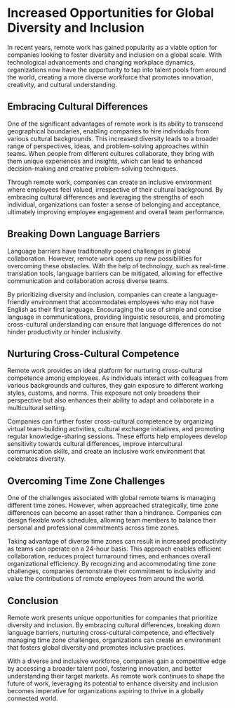 # Increased Opportunities for Global Diversity and Inclusion

In recent years, remote work has gained popularity as a viable option for companies looking to foster diversity and inclusion on a global scale. With technological advancements and changing workplace dynamics, organizations now have the opportunity to tap into talent pools from around the world, creating a more diverse workforce that promotes innovation, creativity, and cultural understanding.

## Embracing Cultural Differences

One of the significant advantages of remote work is its ability to transcend geographical boundaries, enabling companies to hire individuals from various cultural backgrounds. This increased diversity leads to a broader range of perspectives, ideas, and problem-solving approaches within teams. When people from different cultures collaborate, they bring with them unique experiences and insights, which can lead to enhanced decision-making and creative problem-solving techniques.

Through remote work, companies can create an inclusive environment where employees feel valued, irrespective of their cultural background. By embracing cultural differences and leveraging the strengths of each individual, organizations can foster a sense of belonging and acceptance, ultimately improving employee engagement and overall team performance.

## Breaking Down Language Barriers

Language barriers have traditionally posed challenges in global collaboration. However, remote work opens up new possibilities for overcoming these obstacles. With the help of technology, such as real-time translation tools, language barriers can be mitigated, allowing for effective communication and collaboration across diverse teams.

By prioritizing diversity and inclusion, companies can create a language-friendly environment that accommodates employees who may not have English as their first language. Encouraging the use of simple and concise language in communications, providing linguistic resources, and promoting cross-cultural understanding can ensure that language differences do not hinder productivity or hinder inclusivity.

## Nurturing Cross-Cultural Competence

Remote work provides an ideal platform for nurturing cross-cultural competence among employees. As individuals interact with colleagues from various backgrounds and cultures, they gain exposure to different working styles, customs, and norms. This exposure not only broadens their perspective but also enhances their ability to adapt and collaborate in a multicultural setting.

Companies can further foster cross-cultural competence by organizing virtual team-building activities, cultural exchange initiatives, and promoting regular knowledge-sharing sessions. These efforts help employees develop sensitivity towards cultural differences, improve intercultural communication skills, and create an inclusive work environment that celebrates diversity.

## Overcoming Time Zone Challenges

One of the challenges associated with global remote teams is managing different time zones. However, when approached strategically, time zone differences can become an asset rather than a hindrance. Companies can design flexible work schedules, allowing team members to balance their personal and professional commitments across time zones.

Taking advantage of diverse time zones can result in increased productivity as teams can operate on a 24-hour basis. This approach enables efficient collaboration, reduces project turnaround times, and enhances overall organizational efficiency. By recognizing and accommodating time zone challenges, companies demonstrate their commitment to inclusivity and value the contributions of remote employees from around the world.

## Conclusion

Remote work presents unique opportunities for companies that prioritize diversity and inclusion. By embracing cultural differences, breaking down language barriers, nurturing cross-cultural competence, and effectively managing time zone challenges, organizations can create an environment that fosters global diversity and promotes inclusive practices.

With a diverse and inclusive workforce, companies gain a competitive edge by accessing a broader talent pool, fostering innovation, and better understanding their target markets. As remote work continues to shape the future of work, leveraging its potential to enhance diversity and inclusion becomes imperative for organizations aspiring to thrive in a globally connected world.
